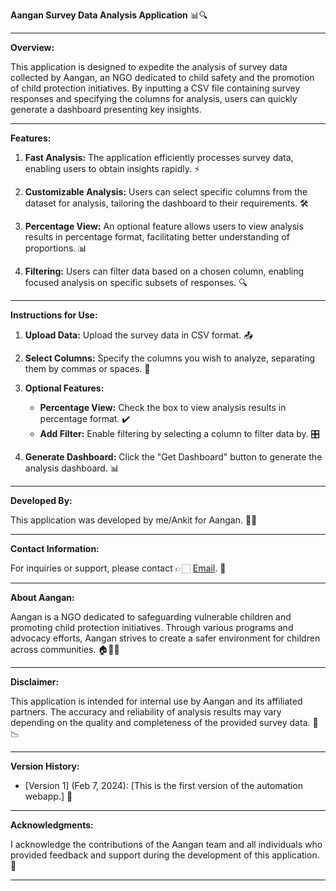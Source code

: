 **Aangan Survey Data Analysis Application** 📊🔍

---

**Overview:**

This application is designed to expedite the analysis of survey data collected by Aangan, an NGO dedicated to child safety and the promotion of child protection initiatives. By inputting a CSV file containing survey responses and specifying the columns for analysis, users can quickly generate a dashboard presenting key insights.

---

**Features:**

1. **Fast Analysis:** The application efficiently processes survey data, enabling users to obtain insights rapidly. ⚡
   
2. **Customizable Analysis:** Users can select specific columns from the dataset for analysis, tailoring the dashboard to their requirements. 🛠️
   
3. **Percentage View:** An optional feature allows users to view analysis results in percentage format, facilitating better understanding of proportions. 📊
   
4. **Filtering:** Users can filter data based on a chosen column, enabling focused analysis on specific subsets of responses. 🔍

---

**Instructions for Use:**

1. **Upload Data:** Upload the survey data in CSV format. 📤

2. **Select Columns:** Specify the columns you wish to analyze, separating them by commas or spaces. 📝

3. **Optional Features:**
   - **Percentage View:** Check the box to view analysis results in percentage format. ✔️
   - **Add Filter:** Enable filtering by selecting a column to filter data by. 🎛️

4. **Generate Dashboard:** Click the "Get Dashboard" button to generate the analysis dashboard. 📊

---

**Developed By:**

This application was developed by me/Ankit for Aangan. 👨‍💻

---

**Contact Information:**

For inquiries or support, please contact 👉🏻 [Email](a.baliyan008@gmail.com). 📧

---

**About Aangan:**

Aangan is a NGO dedicated to safeguarding vulnerable children and promoting child protection initiatives. Through various programs and advocacy efforts, Aangan strives to create a safer environment for children across communities. 🏠👦👧

---

**Disclaimer:**

This application is intended for internal use by Aangan and its affiliated partners. The accuracy and reliability of analysis results may vary depending on the quality and completeness of the provided survey data. 🚫📉

---

**Version History:**

- [Version 1] (Feb 7, 2024): [This is the first version of the automation webapp.] 📅

---

**Acknowledgments:**

I acknowledge the contributions of the Aangan team and all individuals who provided feedback and support during the development of this application. 🙏

---
